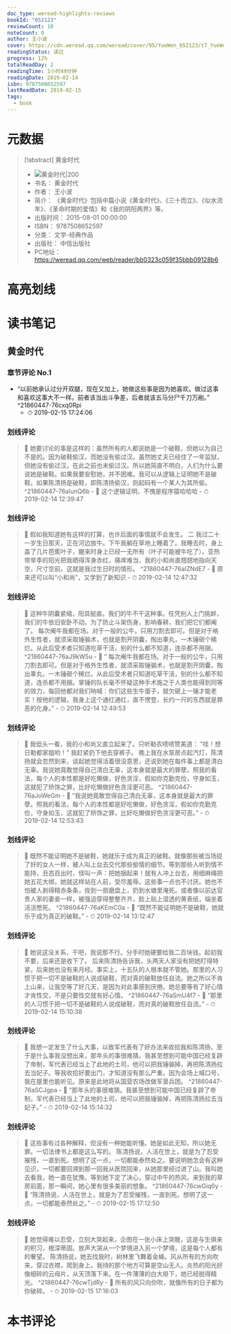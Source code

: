 ```yaml
---
doc_type: weread-highlights-reviews
bookId: "652123"
reviewCount: 10
noteCount: 0
author: 王小波
cover: https://cdn.weread.qq.com/weread/cover/95/YueWen_652123/t7_YueWen_652123.jpg
readingStatus: 读过
progress: 12%
totalReadDay: 2
readingTime: 1小时49分钟
readingDate: 2019-02-14
isbn: 9787508652597
lastReadDate: 2019-02-15
tags:
  - book
---
```

# 元数据
> [!abstract] 黄金时代
> - ![ 黄金时代|200](https://cdn.weread.qq.com/weread/cover/95/YueWen_652123/t7_YueWen_652123.jpg)
> - 书名： 黄金时代
> - 作者： 王小波
> - 简介： 《黄金时代》包括中篇小说《黄金时代》、《三十而立》、《似水流年》、《革命时期的爱情》和《我的阴阳两界》等。
> - 出版时间： 2015-08-01 00:00:00
> - ISBN： 9787508652597
> - 分类： 文学-经典作品
> - 出版社： 中信出版社
> - PC地址：https://weread.qq.com/web/reader/bb0323c059f35bbb09128b6

# 高亮划线

# 读书笔记

## 黄金时代

### 章节评论 No.1
- “以前她承认过分开双腿，现在又加上，她做这些事是因为她喜欢。做过这事和喜欢这事大不一样。前者该当出斗争差，后者就该五马分尸千刀万剐。” ^21860447-76cxq0Rpi
    - ⏱ 2019-02-15 17:24:06 
### 划线评论
> 📌 她要讨论的事是这样的：虽然所有的人都说她是一个破鞋，但她以为自己不是的。因为破鞋偷汉，而她没有偷过汉。虽然她丈夫已经住了一年监狱，但她没有偷过汉。在此之前也未偷过汉。所以她简直不明白，人们为什么要说她是破鞋。如果我要安慰她，并不困难。我可以从逻辑上证明她不是破鞋。如果陈清扬是破鞋，即陈清扬偷汉，则起码有一个某人为其所偷。  ^21860447-76aIunQ6b
    - 💭 这个逻辑证明，不愧是程序猿哈哈哈
    - ⏱ 2019-02-14 12:39:47

### 划线评论
> 📌 假如我知道她有这样的打算，也许后面的事情就不会发生。 
二 
我过二十一岁生日那天，正在河边放牛。下午我躺在草地上睡着了。我睡去时，身上盖了几片芭蕉叶子，醒来时身上已经一无所有（叶子可能被牛吃了）。亚热带旱季的阳光把我晒得浑身赤红，痛痒难当，我的小和尚直翘翘地指向天空，尺寸空前。这就是我过生日时的情形。  ^21860447-76aIZNdE7
    - 💭 原来还可以叫“小和尚”，又学到了新知识
    - ⏱ 2019-02-14 12:47:32

### 划线评论
> 📌 这种牛阴囊紧缩，阳具挺直。我们的牛不干这种事。任凭别人上门挑衅，我们的牛依旧安卧不动。为了防止斗架伤身，影响春耕，我们把它们都阉了。 
每次阉牛我都在场。对于一般的公牛，只用刀割去即可。但是对于格外生性者，就须采取锤骟术，也就是割开阴囊，掏出睾丸，一木锤砸个稀烂。从此后受术者只知道吃草干活，别的什么都不知道，连杀都不用捆。  ^21860447-76aJ9kW5u
    - 💭 “    每次阉牛我都在场。对于一般的公牛，只用刀割去即可。但是对于格外生性者，就须采取锤骟术，也就是割开阴囊，掏出睾丸，一木锤砸个稀烂。从此后受术者只知道吃草干活，别的什么都不知道，连杀都不用捆。掌锤的队长毫不怀疑这种手术施之于人类也能得到同等的效力，每回他都对我们呐喊：你们这些生牛蛋子，就欠砸上一锤才能老实！按他的逻辑，我身上这个通红通红，直不愣登，长约一尺的东西就是罪恶的化身。”
    - ⏱ 2019-02-14 12:49:53

### 划线评论
> 📌 我低头一看，我的小和尚又直立起来了。只听勒农啧啧赞美道： 
“哇！想日勒都家姐哟！” 
我赶紧扔下他去穿裤子。 
晚上我在水泵房点起汽灯，陈清扬就会忽然到来，谈起她觉得活着很没意思，还说到她在每件事上都是清白无辜。我说她竟敢觉得自己清白无辜，这本身就是最大的罪孽。照我的看法，每个人的本性都是好吃懒做，好色贪淫，假如你克勤克俭，守身如玉，这就犯了矫饰之罪，比好吃懒做好色贪淫更可恶。  ^21860447-76aJoWeGm
    - 💭 “我说她竟敢觉得自己清白无辜，这本身就是最大的罪孽。照我的看法，每个人的本性都是好吃懒做，好色贪淫，假如你克勤克俭，守身如玉，这就犯了矫饰之罪，比好吃懒做好色贪淫更可恶。”
    - ⏱ 2019-02-14 12:53:43

### 划线评论
> 📌 既然不能证明她不是破鞋，她就乐于成为真正的破鞋。就像那些被当场捉了奸的女人一样，被人叫上台去交代那些偷情的细节。等到那些人听到情不能持，丑态百出时，怪叫一声：把她捆起来！就有人冲上台去，用细麻绳把她五花大绑，她就这样站在人前，受尽羞辱。这些事一点也不讨厌。她也不怕被人剥得精赤条条，拴到一扇磨盘上，扔到水塘里淹死。或者像以前达官贵人家的妻妾一样，被强迫穿得整整齐齐，脸上贴上湿透的黄表纸，端坐着活活憋死。  ^21860447-76aKEmC0a
    - 💭 “既然不能证明她不是破鞋，她就乐于成为真正的破鞋。”
    - ⏱ 2019-02-14 13:12:47

### 划线评论
> 📌 她说这没关系，干吧，我说那不行。分手时她硬要给我二百块钱。起初我不要，后来还是收下了。 
后来陈清扬告诉我，头两天人家没有把她盯得特紧，后来她也没有来月经。事实上，十五队的人根本就不管她。那里的人习惯于把一切不是破鞋的人说成破鞋，而对真的破鞋放任自流。她之所以不肯上山来，让我空等了好几天，是因为对此事感到厌倦。她总要等有了好心情才肯性交，不是只要性交就有好心情。  ^21860447-76aSmU4f7
    - 💭 “那里的人习惯于把一切不是破鞋的人说成破鞋，而对真的破鞋放任自流。”
    - ⏱ 2019-02-14 15:10:38

### 划线评论
> 📌 我想一定发生了什么大事，以致军代表有了好办法来收拾我和陈清扬，至于是什么事我没想出来，那年头的事很难猜。我甚至想到可能中国已经复辟了帝制，军代表已经当上了此地的土司，他可以把我锤骟掉，再把陈清扬拉去当妃子。等我收拾好要出门，才知道没有那么严重。因为会场上喊口号，我在屋里也能听见。原来是此地将从国营农场改做军垦兵团。  ^21860447-76aSCJgpa
    - 💭 “那年头的事很难猜。我甚至想到可能中国已经复辟了帝制，军代表已经当上了此地的土司，他可以把我锤骟掉，再把陈清扬拉去当妃子。”
    - ⏱ 2019-02-14 15:14:32

### 划线评论
> 📌 这些事有过各种解释，但没有一种她能听懂。她是如此无知，所以她无罪。一切法律书上都是这么写的。 
陈清扬说，人活在世上，就是为了忍受摧残，一直到死。想明了这一点，一切都能泰然处之。要说明她怎会有这种见识，一切都要回溯到那一回我从医院回来，从她那里经过进了山。我叫她去看我，她一直在犹豫。等到她下定了决心，穿过中午的热风，来到我的草房前面，那一瞬间，她心里有很多美丽的想象。  ^21860447-76cwGiq6y
    - 💭 “陈清扬说，人活在世上，就是为了忍受摧残，一直到死。想明了这一点，一切都能泰然处之。”
    - ⏱ 2019-02-15 17:12:50

### 划线评论
> 📌 她觉得难以忍受，立刻大哭起来，企图在一张小床上哭醒，这是与生俱来的积习，根深蒂固。放声大哭从一个梦境进入另一个梦境，这是每个人都有的奢望。 
陈清扬说，她去找我时，树林里飞舞着金蝇。风从所有的方向吹来，穿过衣襟，爬到身上。我待的那个地方可算是空山无人。炎热的阳光好像细碎的云母片，从天顶落下来。在一件薄薄的白大褂下，她已经脱得精光。  ^21860447-76cwTjdRy
    - 💭 所有的风只向你吹，就像所有的日子都为你破碎。
    - ⏱ 2019-02-15 17:16:03
   
# 本书评论

